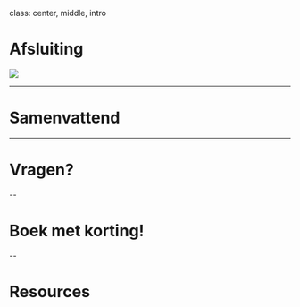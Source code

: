 class: center, middle, intro
# Afsluiting
<img src="/images/logos-seo.png">

---
# Samenvattend

---
# Vragen?

--
# Boek met korting!

--
# Resources

